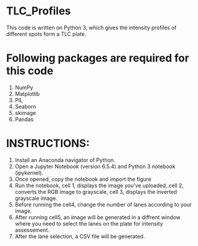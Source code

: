 # TLC_Profiles
This code is written on Python 3, which gives the intensity profiles of different spots form a TLC plate.

# Following packages are required for this code

1. NumPy
2. Matplotlib
3. PIL
4. Seaborn
5. skimage
6. Pandas

# INSTRUCTIONS:

1. Install an Anaconda navigator of Python.
2. Open a Jupyter Notebook (version 6.5.4) and Python 3 notebook (ipykernel).
3. Once opened, copy the notebook and import the figure
4. Run the notebook, cell 1, displays the image you've uploaded, cell 2, converts the RGB image to grayscale, cell 3, displays the inverted grayscale image.
5. Before running the cell4, change the number of lanes according to your image.
6. After running cell5, an image will be generated in a diffrent window where you need to select the lanes on the plate for intensity assessement.
7. After the lane selection, a CSV file will be generated.
